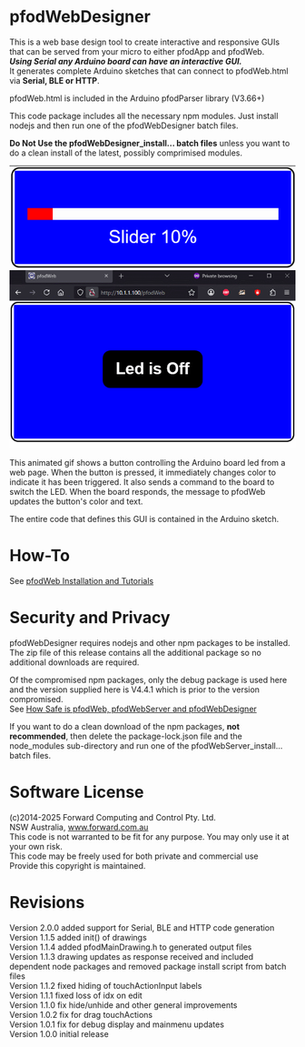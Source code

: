 # pfodWebDesigner
This is a web base design tool to create interactive and responsive GUIs that can be served from your micro to either pfodApp and pfodWeb.<br>
_**Using Serial any Arduino board can have an interactive GUI.**_<br>
It generates complete Arduino sketches that can connect to pfodWeb.html via **Serial, BLE or HTTP**.  
  

pfodWeb.html is included in the Arduino pfodParser library (V3.66+)

This code package includes all the necessary npm modules. Just install nodejs and then run one of the pfodWebDesigner batch files.  

**Do Not Use the pfodWebDesigner_install... batch files** unless you want to do a clean install of the latest, possibly comprimised modules.   

<img src="./gif/Slider.gif"/>  
<img src="./gif/LedNoOffGUI.gif"/>

This animated gif shows a button controlling the Arduino board led from a web page. 
When the button is pressed, it immediately changes color to indicate it has been triggered.
It also sends a command to the board to switch the LED. When the board responds, the message to pfodWeb updates the button's color and text.  

The entire code that defines this GUI is contained in the Arduino sketch.

# How-To
See [pfodWeb Installation and Tutorials](https://www.forward.com.au/pfod/pfodWeb/index.html)  

# Security and Privacy
pfodWebDesigner requires nodejs and other npm packages to be installed. The zip file of this release contains all the additional package so no additional downloads are required.  

Of the compromised npm packages, only the debug package is used here and the version supplied here is V4.4.1 which is prior to the version compromised.  
See [How Safe is pfodWeb, pfodWebServer and pfodWebDesigner](https://www.forward.com.au/pfod/pfodWeb/index.html#safe)  

If you want to do a clean download of the npm packages, **not recommended**, then delete the package-lock.json file and the node_modules sub-directory and run one of the pfodWebServer_install... batch files.  

# Software License
(c)2014-2025 Forward Computing and Control Pty. Ltd.  
NSW Australia, www.forward.com.au  
This code is not warranted to be fit for any purpose. You may only use it at your own risk.  
This code may be freely used for both private and commercial use  
Provide this copyright is maintained.  

# Revisions
Version 2.0.0 added support for Serial, BLE and HTTP code generation
Version 1.1.5 added init() of drawings  
Version 1.1.4 added pfodMainDrawing.h to generated output files  
Version 1.1.3 drawing updates as response received and included dependent node packages and removed package install script from batch files  
Version 1.1.2 fixed hiding of touchActionInput labels  
Version 1.1.1 fixed loss of idx on edit  
Version 1.1.0 fix hide/unhide and other general improvements  
Version 1.0.2 fix for drag touchActions  
Version 1.0.1 fix for debug display and mainmenu updates  
Version 1.0.0 initial release  

